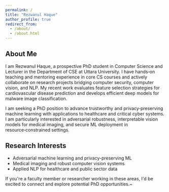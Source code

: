 ```yaml
---
permalink: /
title: "Rezwanul Haque"
author_profile: true
redirect_from:
  - /about/
  - /about.html
---
```


## About Me

I am Rezwanul Haque, a prospective PhD student in Computer Science and Lecturer in the Department of CSE at Uttara University. I have hands‑on teaching and mentoring experience in core CS courses and actively collaborate on research projects bridging computer security, computer vision, and NLP. My recent work evaluates feature selection strategies for cardiovascular disease prediction and develops efficient deep models for malware image classification.

I am seeking a PhD position to advance trustworthy and privacy‑preserving machine learning with applications to healthcare and critical cyber systems. I am particularly interested in adversarial robustness, interpretable vision models for medical imaging, and secure ML deployment in resource‑constrained settings.

## Research Interests

- Adversarial machine learning and privacy-preserving ML
- Medical imaging and robust computer vision systems
- Applied NLP for healthcare and public sector data

If you're a faculty member or researcher working in these areas, I'd be excited to connect and explore potential PhD opportunities.~
